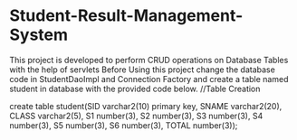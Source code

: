# Student-Result-Management-System
This project is developed to perform CRUD operations on Database Tables with the help of servlets
Before Using this project change the database code in StudentDaoImpl and Connection Factory and create a table named student in database
with the provided code below.
//Table Creation








create table student(SID varchar2(10) primary key,
SNAME varchar2(20),
CLASS varchar2(5),
S1 number(3),
S2 number(3),
S3 number(3),
S4 number(3),
S5 number(3),
S6 number(3),
TOTAL number(3));
